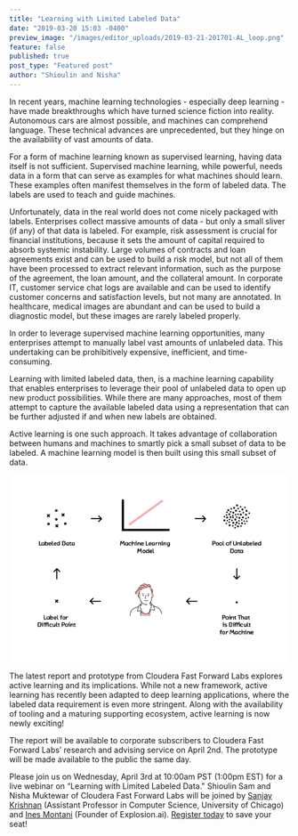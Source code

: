 ```yaml
---
title: "Learning with Limited Labeled Data"
date: "2019-03-20 15:03 -0400"
preview_image: "/images/editor_uploads/2019-03-21-201701-AL_loop.png"
feature: false
published: true
post_type: "Featured post"
author: "Shioulin and Nisha"
---
```


In recent years, machine learning technologies - especially deep learning - have made breakthroughs which have turned science fiction into reality. Autonomous cars are almost possible, and machines can comprehend language. These technical advances are unprecedented, but they hinge on the availability of vast amounts of data. 

For a form of machine learning known as supervised learning, having data itself is not sufficient. Supervised machine learning, while powerful, needs data in a form that can serve as examples for what machines should learn. These examples often manifest themselves in the form of labeled data. The labels are used to teach and guide machines.

Unfortunately, data in the real world does not come nicely packaged with labels. Enterprises collect massive amounts of data - but only a small sliver (if any) of that data is labeled. For example, risk assessment is crucial for financial institutions, because it sets the amount of capital required to absorb systemic instability. Large volumes of contracts and loan agreements exist and can be used to build a risk model, but not all of them have been processed to extract  relevant information, such as the purpose of the agreement, the loan amount, and the collateral amount. In corporate IT, customer service chat logs are available and can be used to identify customer concerns and satisfaction levels, but not many are annotated. In healthcare, medical images are abundant and can be used to build a diagnostic model, but these images are rarely labeled properly. 

In order to leverage supervised machine learning opportunities, many enterprises attempt to manually label vast amounts of unlabeled data. This undertaking can be prohibitively expensive, inefficient, and time-consuming.

Learning with limited labeled data, then, is a machine learning capability that enables enterprises to leverage their pool of unlabeled data to open up new product possibilities. While there are many approaches, most of them attempt to capture the available labeled data using a representation that can be further adjusted if and when new labels are obtained.

Active learning is one such approach. It takes advantage of collaboration between humans and machines to smartly pick a small subset of data to be labeled. A machine learning model is then built using this small subset of data.

![](/images/editor_uploads/2019-03-21-201701-AL_loop.png)

The latest report and prototype from Cloudera Fast Forward Labs  explores active learning and its implications. While not a new framework, active learning has recently been adapted to deep learning applications, where the labeled data requirement is even more stringent. Along with the availability of tooling and a maturing supporting ecosystem, active learning is now newly exciting!

The report will be available to corporate subscribers to Cloudera Fast Forward Labs’ research and advising service on April 2nd. The prototype will be made available to the public the same day.

Please join us on Wednesday, April 3rd at 10:00am PST (1:00pm EST) for a live webinar on “Learning with Limited Labeled Data." Shioulin Sam and Nisha Muktewar of Cloudera Fast Forward Labs will be joined by [Sanjay Krishnan](https://www.linkedin.com/in/sanjay-krishnan-b4a7249/) (Assistant Professor in Computer Science, University of Chicago) and [Ines Montani](https://www.linkedin.com/in/inesmontani/) (Founder of Explosion.ai). [Register today](https://www.cloudera.com/about/events/webinars/learning_with_limited_labeled_data.html?utm_medium=organicsocial&utm_source=blog&utm_campaign=ml&src=organicsocial&cid=70134000001YifA&utm_content=FF10_Blog_AMER_Webinar_2019-04-03) to save your seat!
